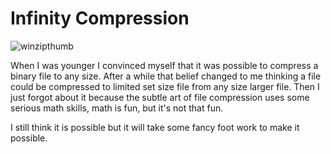 # Infinity Compression 

<img src="https://i.ibb.co/VVnp8wG/winzipthumb.jpg" alt="winzipthumb" border="0">

When I was younger I convinced myself that it was possible to compress a binary file to any size. After a while that belief changed to me thinking a file could be compressed to limited set size file from any size larger file. Then I just forgot about it because the subtle art of file compression uses some serious math skills, math is fun, but it's not that fun.

I still think it is possible but it will take some fancy foot work to make it possible.
